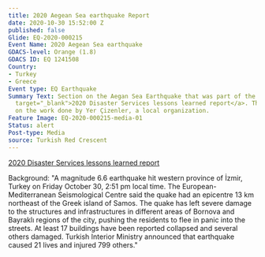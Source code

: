 ```yaml
---
title: 2020 Aegean Sea earthquake Report
date: 2020-10-30 15:52:00 Z
published: false
Glide: EQ-2020-000215
Event Name: 2020 Aegean Sea earthquake
GDACS-level: Orange (1.8)
GDACS ID: EQ 1241508
Country:
- Turkey
- Greece
Event type: EQ Earthquake
Summary Text: Section on the Aegan Sea Earthquake that was part of the <a href="https://hotosm.github.io/2020_DST_lessons/HTML/scrollytelling.html"
  target="_blank">2020 Disaster Services lessons learned report</a>. The report focuses
  on the work done by Yer Çizenler, a local organization.
Feature Image: EQ-2020-000215-media-01
Status: alert
Post-type: Media
source: Turkish Red Crescent
---
```


<a href="https://hotosm.github.io/2020_DST_lessons/HTML/scrollytelling.html" target="_blank">2020 Disaster Services lessons learned report</a>

Background: "A magnitude 6.6 earthquake hit western province of İzmir, Turkey on Friday October 30, 2:51 pm local time. The European-Mediterranean Seismological Centre said the quake had an epicentre 13 km northeast of the Greek island of Samos. The quake has left severe damage to the structures and infrastructures in different areas of Bornova and Bayraklı regions of the city, pushing the residents to flee in panic into the streets. At least 17 buildings have been reported collapsed and several others damaged. Turkish Interior Ministry announced that earthquake caused 21 lives and injured 799 others."